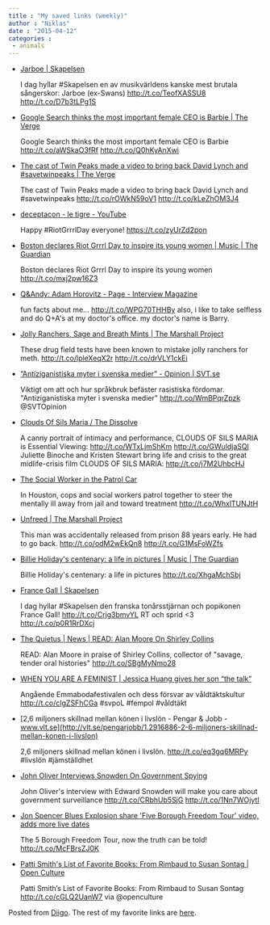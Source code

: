 ```yaml
---
title : "My saved links (weekly)"
author : "Niklas"
date : "2015-04-12"
categories : 
 - animals
---
```


- [Jarboe | Skapelsen](http://skapelsen.com/portfolio/jarboe/)
    
    I dag hyllar #Skapelsen en av musikvärldens kanske mest brutala sångerskor: Jarboe (ex-Swans) http://t.co/TeofXASSU8 http://t.co/D7b3tLPg1S
    
    
- [Google Search thinks the most important female CEO is Barbie | The Verge](http://www.theverge.com/tldr/2015/4/9/8378745/i-see-white-people?utm_campaign=theverge&utm_content=article&utm_medium=social&utm_source=twitter)
    
    Google Search thinks the most important female CEO is Barbie http://t.co/aWSkaO3fRf http://t.co/Q0hKyAnXwi
    
- [The cast of Twin Peaks made a video to bring back David Lynch and #savetwinpeaks | The Verge](http://www.theverge.com/2015/4/8/8370017/david-lynch-save-twin-peaks?utm_campaign=theverge&utm_content=article&utm_medium=social&utm_source=twitter)
    
    The cast of Twin Peaks made a video to bring back David Lynch and #savetwinpeaks http://t.co/rOWkN59oV1 http://t.co/kLeZhOM3J4
    
    
- [deceptacon - le tigre - YouTube](https://www.youtube.com/watch?v=EU1CDSP7FRk)
    
    Happy #RiotGrrrlDay everyone! https://t.co/zyUrZd2pon
    
    
- [Boston declares Riot Grrrl Day to inspire its young women | Music | The Guardian](http://www.theguardian.com/music/2015/apr/09/boston-declares-riot-grrrl-day-to-inspire-its-young-women)
    
    Boston declares Riot Grrrl Day to inspire its young women http://t.co/mxj2pw16Z3
    
- [Q&Andy: Adam Horovitz - Page - Interview Magazine](http://www.interviewmagazine.com/music/andy-warhols-interview-interview-adam-horovitz/)
    
    fun facts about me… http://t.co/WPG70THHBy also, i like to take selfless and do Q+A's at my doctor's office. my doctor's name is Barry.
    
- [Jolly Ranchers, Sage and Breath Mints | The Marshall Project](https://www.themarshallproject.org/2015/04/02/jolly-ranchers-sage-and-breath-mints)
    
    These drug field tests have been known to mistake jolly ranchers for meth. http://t.co/lpleXeqX2r http://t.co/drVLY1ckEi
    
- [”Antiziganistiska myter i svenska medier” - Opinion | SVT.se](http://www.svt.se/opinion/article2817301.svt)
    
    Viktigt om att och hur språkbruk befäster rasistiska fördomar. "Antiziganistiska myter i svenska medier" http://t.co/WmBPqrZpzk @SVTOpinion
    
- [Clouds Of Sils Maria / The Dissolve](http://thedissolve.com/reviews/1494-clouds-of-sils-maria/)
    
    A canny portrait of intimacy and performance, CLOUDS OF SILS MARIA is Essential Viewing: http://t.co/WTxLjmShKm http://t.co/GWuldjaSQl Juliette Binoche and Kristen Stewart bring life and crisis to the great midlife-crisis film CLOUDS OF SILS MARIA: http://t.co/j7M2UhbcHJ
    
- [The Social Worker in the Patrol Car](http://www.thecrimereport.org/news/inside-criminal-justice/2015-04-the-social-worker-in-the-patrol-car)
    
    In Houston, cops and social workers patrol together to steer the mentally ill away from jail and toward treatment http://t.co/WhxlTUNJtH
    
- [Unfreed | The Marshall Project](https://www.themarshallproject.org/2015/04/07/unfreed)
    
    This man was accidentally released from prison 88 years early. He had to go back. http://t.co/odM2wEkQn8 http://t.co/G1MsFoWZfs
    
- [Billie Holiday's centenary: a life in pictures | Music | The Guardian](http://www.theguardian.com/music/gallery/2015/apr/07/billie-holidays-centenary-a-life-in-pictures)
    
    Billie Holiday's centenary: a life in pictures http://t.co/XhgaMchSbj
    
- [France Gall | Skapelsen](http://skapelsen.com/portfolio/france-gall/)
    
    I dag hyllar #Skapelsen den franska tonårsstjärnan och popikonen France Gall! http://t.co/Crjg3bmvYL RT och sprid <3 http://t.co/p0R1RrDXcj
    
    
- [The Quietus | News | READ: Alan Moore On Shirley Collins](http://thequietus.com/articles/17598-alan-moore-shirley-collins)
    
    READ: Alan Moore in praise of Shirley Collins, collector of "savage, tender oral histories" http://t.co/SBgMyNmo28
    
- [WHEN YOU ARE A FEMINIST | Jessica Huang gives her son “the talk”](http://whenyouareafeminist.tumblr.com/post/115755578049/jessica-huang-gives-her-son-the-talk)
    
    Angående Emmabodafestivalen och dess försvar av våldtäktskultur http://t.co/cIgZSFhCGa #svpoL #fempol #våldtäkt
    
    
- [2,6 miljoners skillnad mellan könen i livslön - Pengar & Jobb - www.vlt.se](http://vlt.se/pengarjobb/1.2916886-2-6-miljoners-skillnad-mellan-konen-i-livslon)
    
    2,6 miljoners skillnad mellan könen i livslön. http://t.co/eq3gq6MRPy #livslön #jämställdhet
    
    
- [John Oliver Interviews Snowden On Government Spying](http://thenextweb.com/opinion/2015/04/06/john-olivers-interview-with-edward-snowden-will-make-you-care-about-government-surveillance/)
    
    John Oliver's interview with Edward Snowden will make you care about government surveillance http://t.co/CRbhUb5SjG http://t.co/1Nn7WOjytI
    
- [Jon Spencer Blues Explosion share 'Five Borough Freedom Tour' video, adds more live dates](http://www.brooklynvegan.com/archives/2015/04/jon_spencer_blu_16.html)
    
    The 5 Borough Freedom Tour, now the truth can be told! http://t.co/McFBrsZJ0K
    
- [Patti Smith's List of Favorite Books: From Rimbaud to Susan Sontag | Open Culture](http://www.openculture.com/2015/04/patti-smiths-list-of-favorite-books.html)
    
    Patti Smith’s List of Favorite Books: From Rimbaud to Susan Sontag http://t.co/cGLQ2UanW7 via @openculture
    

Posted from [Diigo](https://www.diigo.com). The rest of my favorite links are [here](https://www.diigo.com/user/npivic).
